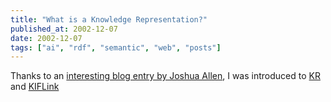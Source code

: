 ```yaml
---
title: "What is a Knowledge Representation?"
published_at: 2002-12-07
date: 2002-12-07
tags: ["ai", "rdf", "semantic", "web", "posts"]
---
```

Thanks to an [interesting blog entry by Joshua Allen](http://www.netcrucible.com/blog/2002/12/05.html\#a258), I was introduced to [KR](http://medg.lcs.mit.edu/ftp/psz/k-rep.html) and [KIF](http://www.google.com/search?hl=en&ie=UTF-8&oe=UTF-8&q=KIF)[Link](http://medg.lcs.mit.edu/ftp/psz/k-rep.html)